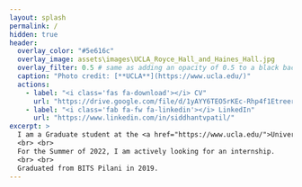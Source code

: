 ```yaml
---
layout: splash
permalink: /
hidden: true
header:
  overlay_color: "#5e616c"
  overlay_image: assets\images\UCLA_Royce_Hall_and_Haines_Hall.jpg
  overlay_filter: 0.5 # same as adding an opacity of 0.5 to a black background
  caption: "Photo credit: [**UCLA**](https://www.ucla.edu/)"
  actions:
    - label: "<i class='fas fa-download'></i> CV"
      url: "https://drive.google.com/file/d/1yAYY6TEO5rKEc-Rhp4f1EtreerXXXe-z/view?usp=sharing"
    - label: "<i class='fab fa-fw fa-linkedin'></i> LinkedIn"
      url: "https://www.linkedin.com/in/siddhantvpatil/"
excerpt: >
  I am a Graduate student at the <a href="https://www.ucla.edu/">University of California, Los Angeles</a>, US <img src = "assets\images\usa.svg" alt="" style="height: 1em">. I am an experienced <b>Senior Machine Learning Engineer</b> with <b>2+ years work experience</b> and a keen interest in Machine Learning, Deep Learning, Computer Vision, Natural Language Processing and Traditional ML. I have worked in India <img src = "assets\images\ind.svg" alt="" style="height: 1em">, Germany <img src = "assets\images\deu.svg" alt="" style="height: 1em"> and Japan <img src = "assets\images\jpn.svg" alt="" style="height: 1em">. I acquaint to new environment easily and am a quick learner.
  <br> <br>
  For the Summer of 2022, I am actively looking for an internship.
  <br> <br>
  Graduated from BITS Pilani in 2019.         
--- 
```

